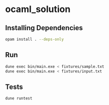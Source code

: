 # ocaml_solution

## Installing Dependencies

```bash
opam install . --deps-only
```

## Run

```bash
dune exec bin/main.exe < fixtures/sample.txt
dune exec bin/main.exe < fixtures/input.txt
```

## Tests

```bash
dune runtest
```
